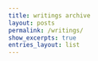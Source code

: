 ```yaml
---
title: writings archive
layout: posts
permalink: /writings/
show_excerpts: true
entries_layout: list
---
```


